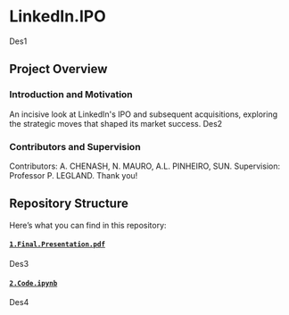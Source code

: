 # LinkedIn.IPO

Des1

## Project Overview

### Introduction and Motivation
An incisive look at LinkedIn's IPO and subsequent acquisitions, exploring the strategic moves that shaped its market success.
Des2

### Contributors and Supervision

Contributors: A. CHENASH, N. MAURO, A.L. PINHEIRO, SUN. Supervision: Professor P. LEGLAND. 
Thank you!


## Repository Structure

Here’s what you can find in this repository:

#### [`1.Final.Presentation.pdf`](https://github.com/pieropls/LinkedIn.IPO/blob/main/Presentation.pdf)
Des3

#### [`2.Code.ipynb`](https://github.com/pieropls/Work.Hours.and.Income-Effects.on.Sleep/blob/main/2.Code.R)
Des4
